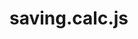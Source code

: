 <script>

const numInputs = document.querySelectorAll("input");
const Select = document.querySelectorAll("select");

let number_of_builds_per_week = 100;
let avg_build_time = 15;
let selected_provider = "circleCI";
let selected_machine_type = "Linux_4_cores";

let machine_cost_per_mins;
let weekly_build_minutes;

let harness_cost;
let circleCI_cost;
let github_actions_cost;
let other_vendor_cost;

let harness_cost_per_mins;
let circleCI_cost_per_mins;
let github_actions_cost_per_mins;
let other_vendor_cost_per_mins;

let harness_saving_percentage;

let annual_cost_with_other_provider = [];
let annual_cost_with_harness = [];
let annual_hours_saved = [];

let annual_hour = 0;
let saved_hour = 0;

document.addEventListener("DOMContentLoaded", function () {
  main();
});

numInputs.forEach(function (input) {
  input.addEventListener("input", function (e) {
    if (e.target.value == "") {
      e.target.value = 0;
    }
    main();
  });
});
Select.forEach(function (select) {
  select.addEventListener("input", function (e) {
    main();
  });
});

function main() {
  const provider = document.getElementById("provider");
  selected_provider = provider.options[provider.selectedIndex].value;
  if (!selected_provider || selected_provider === "") {
    selected_provider = "circleCI";
  }
  const machine_type = document.getElementById("machine_type");
  selected_machine_type =
    machine_type.options[machine_type.selectedIndex].value;
  if (!selected_machine_type || selected_machine_type === "") {
    selected_machine_type = "Linux_4_cores";
  }

  number_of_builds_per_week = document.getElementById("weekly_build").value;
  avg_build_time = document.getElementById("weekly_build_minutes").value;

  calculate(
    selected_provider,
    selected_machine_type,
    avg_build_time,
    number_of_builds_per_week
  );
}

function calculate(
  selected_provider,
  selected_machine_type,
  avg_build_time,
  number_of_builds_per_week
) {
  switch (selected_machine_type) {
    case "Linux_4_cores":
      harness_cost_per_mins = 0.01;
      circleCI_cost_per_mins = 0.012;
      github_actions_cost_per_mins = 0.016;
      other_vendor_cost_per_mins = 0.016;
      harness_saving_percentage = 0.3;

      break;

    case "Linux_8_cores":
      harness_cost_per_mins = 0.025;
      circleCI_cost_per_mins = 0.06;
      github_actions_cost_per_mins = 0.032;
      other_vendor_cost_per_mins = 0.032;
      harness_saving_percentage = 0.3;

      break;
    case "Linux_16_cores":
      harness_cost_per_mins = 0.05;
      circleCI_cost_per_mins = 0.012;
      github_actions_cost_per_mins = 0.064;
      other_vendor_cost_per_mins = 0.064;
      harness_saving_percentage = 0.3;

      break;
    case "Linux_32_cores":
      harness_cost_per_mins = 0.1;
      circleCI_cost_per_mins = 0.18;
      github_actions_cost_per_mins = 0.128;
      other_vendor_cost_per_mins = 0.128;
      harness_saving_percentage = 0.3;

      break;
    case "Windows_4_cores":
      harness_cost_per_mins = 0.04;
      circleCI_cost_per_mins = 0.072;
      github_actions_cost_per_mins = 0.064;
      other_vendor_cost_per_mins = 0.064;
      harness_saving_percentage = 0.3;

      break;
    case "macOS_M1_6_cores":
      harness_cost_per_mins = 0.3;
      circleCI_cost_per_mins = 0.09;
      github_actions_cost_per_mins = 0.08;
      other_vendor_cost_per_mins = 0.08;
      harness_saving_percentage = 0.2;

      break;

    default:
      break;
  }

  weekly_build_minutes = number_of_builds_per_week * avg_build_time * 52;
  harness_cost = Math.round(weekly_build_minutes * harness_cost_per_mins);
  switch (selected_provider) {
    case "circleCI":
        circleCI_cost = Math.round(weekly_build_minutes * circleCI_cost_per_mins);
        break;
    case "github_actions":
        github_actions_cost = Math.round(weekly_build_minutes * github_actions_cost_per_mins);
        break;
    case "other_vendor":
        other_vendor_cost = Math.round(weekly_build_minutes * other_vendor_cost_per_mins);
        break;
    default:
        break;
        
  }
  const other_provider = document.getElementById("other_provider");
  const harness_provider = document.getElementById("harness");
  const hour_saved = document.getElementById("hour_saved");
  let table = document.querySelector("table");

  if (!table) {
    annual_hour = (number_of_builds_per_week * avg_build_time * 52) / 60;
    saved_hour = 0.3 * annual_hour;
    const hours = hour_saved.getElementsByTagName("h2")[0];
    hours.textContent = `${Math.round(saved_hour)} `;
    console.log(hours.textContent);
    if (other_provider) {
      const provider = other_provider.getElementsByTagName("h3")[0];
      const cost = other_provider.getElementsByTagName("h2")[0];
      if (selected_provider === "circleCI") {
        provider.textContent = "Annual cost with CircleCI";
        cost.textContent = `$ ${circleCI_cost} `;
      } else {
        provider.textContent = "Annual cost with Git Actions";
        cost.textContent = `$ ${github_actions_cost} `;
      } else {
        provider.textContent = "Annual cost with Other Vendor";
        cost.textContent = `$ ${other_vendor_cost} `;
      }
    }

    if (harness_provider) {
      const cost = harness_provider.getElementsByTagName("h2")[0];
      cost.textContent = ` $ ${harness_cost} `;
    }
  } else {
    const tbody = table.getElementsByTagName("tbody");

    const hours = hour_saved.getElementsByTagName("h2")[0];

    annual_hour = (number_of_builds_per_week * avg_build_time * 52) / 60;
    saved_hour = 0.3 * annual_hour;
    const sum = annual_hours_saved.reduce((partialSum, a) => partialSum + a, 0);
    hours.textContent = `${Math.round(sum + saved_hour)} `;

    if (other_provider) {
      const provider = other_provider.getElementsByTagName("h3")[0];
      const cost = other_provider.getElementsByTagName("h2")[0];

      const sum = annual_cost_with_other_provider.reduce(
        (partialSum, a) => partialSum + a,
        0
      );
      if (selected_provider === "circleCI") {
        provider.textContent = "Annual cost with CircleCI";
        cost.textContent = `$ ${circleCI_cost + sum} `;
      } else {
        provider.textContent = "Annual cost with Git Actions";
        cost.textContent = `$ ${github_actions_cost + sum} `;
      } else {
        provider.textContent = "Annual cost with Other Vendor";
        cost.textContent = `$ ${other_vendor_cost + sum} `;
      }
    }
    if (harness_provider) {
      const cost = harness_provider.getElementsByTagName("h2")[0];

      const sum = annual_cost_with_harness.reduce(
        (partialSum, a) => partialSum + a,
        0
      );
      cost.textContent = ` $ ${harness_cost + sum} `;
    }
  }
}

function addToArray() {
  const saved_hours = 0.3 * (weekly_build_minutes / 60);
  annual_hours_saved.push(saved_hours);

  annual_cost_with_harness.push(harness_cost);
  circleCI_cost
    ? annual_cost_with_other_provider.push(circleCI_cost)
    : annual_cost_with_other_provider.push(github_actions_cost);
    : annual_cost_with_other_provider.push(other_vendor);

  console.log(annual_hours_saved);

  main();
}
function removeFromArray(other, harness, annual_hrs_saved) {
  removeFirst = function (val, array) {
    array.splice(array.indexOf(val), 1);
    return array;
  };

  removeFirst(other, annual_cost_with_other_provider);
  removeFirst(harness, annual_cost_with_harness);
  removeFirst(annual_hrs_saved, annual_hours_saved);

  main();
}

add_additional.addEventListener("click", addToArray);
</script> 





# saving.calc.js
